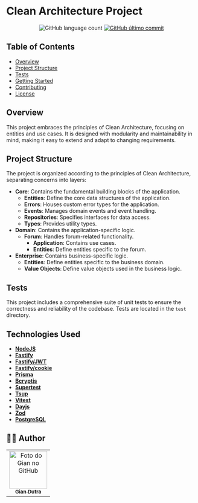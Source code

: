 # Clean Architecture Project

<p align="center">
  <img alt="GitHub language count" src="https://img.shields.io/github/languages/count/GianDutra/Forum-with-DDD-and-Clean-Architecture?color=%2304D361">

   <a href="https://github.com/seu-usuario/seu-projeto/commits/master">
    <img alt="GitHub último commit" src="https://img.shields.io/github/last-commit/GianDutra/Forum-with-DDD-and-Clean-Architecture">
  </a>
  
</p>

## Table of Contents

- [Overview](#overview)
- [Project Structure](#project-structure)
- [Tests](#tests)
- [Getting Started](#getting-started)
- [Contributing](#contributing)
- [License](#license)

## Overview

This project embraces the principles of Clean Architecture, focusing on entities and use cases. It is designed with modularity and maintainability in mind, making it easy to extend and adapt to changing requirements.

## Project Structure

The project is organized according to the principles of Clean Architecture, separating concerns into layers:

- **Core**: Contains the fundamental building blocks of the application.
  - **Entities**: Define the core data structures of the application.
  - **Errors**: Houses custom error types for the application.
  - **Events**: Manages domain events and event handling.
  - **Repositories**: Specifies interfaces for data access.
  - **Types**: Provides utility types.
- **Domain**: Contains the application-specific logic.
  - **Forum**: Handles forum-related functionality.
    - **Application**: Contains use cases.
    - **Entities**: Define entities specific to the forum.
- **Enterprise**: Contains business-specific logic.
  - **Entities**: Define entities specific to the business domain.
  - **Value Objects**: Define value objects used in the business logic.


## Tests

This project includes a comprehensive suite of unit tests to ensure the correctness and reliability of the codebase. Tests are located in the `test` directory.

## Technologies Used

- **[NodeJS](https://nodejs.org)**
- **[Fastify](https://github.com/fastify/fastify)**
- **[Fastify/JWT](https://github.com/fastify/fastify-jwt)**
- **[Fastify/cookie](https://github.com/fastify/fastify-cookie)**
- **[Prisma](https://www.prisma.io/)**
- **[Bcryptjs](https://github.com/dcodeIO/bcrypt.js)**
- **[Supertest](https://github.com/visionmedia/supertest)**
- **[Tsup](https://github.com/effector/tsup)**
- **[Vitest](https://github.com/vitejs/vite)**
- **[Dayjs](https://github.com/iamkun/dayjs)**
- **[Zod](https://github.com/vriad/zod)**
- **[PostgreSQL](https://www.postgresql.org/)**

## 👨‍💼 Author

<table>
  <tr>
    <td align="center">
      <a href="#">
        <img src="https://github.com/GianDutra.png" width="100px;" alt="Foto do Gian no GitHub"/><br>
        <sub>
          <b>Gian Dutra</b>
        </sub>
      </a>
    </td>
  </tr>
</table>




